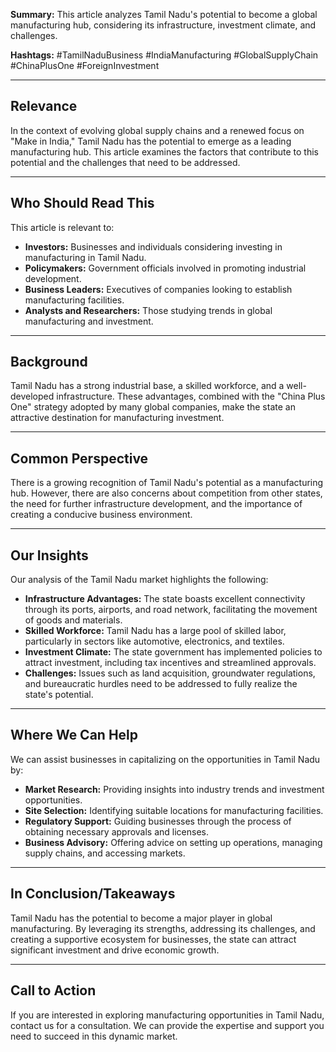 **Summary:** This article analyzes Tamil Nadu's potential to become a global manufacturing hub, considering its infrastructure, investment climate, and challenges.

**Hashtags:** #TamilNaduBusiness #IndiaManufacturing #GlobalSupplyChain #ChinaPlusOne #ForeignInvestment

---

## Relevance

In the context of evolving global supply chains and a renewed focus on "Make in India," Tamil Nadu has the potential to emerge as a leading manufacturing hub. This article examines the factors that contribute to this potential and the challenges that need to be addressed.

---

## Who Should Read This

This article is relevant to:

*   **Investors:** Businesses and individuals considering investing in manufacturing in Tamil Nadu.
*   **Policymakers:** Government officials involved in promoting industrial development.
*   **Business Leaders:** Executives of companies looking to establish manufacturing facilities.
*   **Analysts and Researchers:** Those studying trends in global manufacturing and investment.

---

## Background

Tamil Nadu has a strong industrial base, a skilled workforce, and a well-developed infrastructure. These advantages, combined with the "China Plus One" strategy adopted by many global companies, make the state an attractive destination for manufacturing investment.

---

## Common Perspective

There is a growing recognition of Tamil Nadu's potential as a manufacturing hub. However, there are also concerns about competition from other states, the need for further infrastructure development, and the importance of creating a conducive business environment.

---

## Our Insights

Our analysis of the Tamil Nadu market highlights the following:

*   **Infrastructure Advantages:** The state boasts excellent connectivity through its ports, airports, and road network, facilitating the movement of goods and materials.
*   **Skilled Workforce:** Tamil Nadu has a large pool of skilled labor, particularly in sectors like automotive, electronics, and textiles.
*   **Investment Climate:** The state government has implemented policies to attract investment, including tax incentives and streamlined approvals.
*   **Challenges:**  Issues such as land acquisition, groundwater regulations, and bureaucratic hurdles need to be addressed to fully realize the state's potential.

---

## Where We Can Help

We can assist businesses in capitalizing on the opportunities in Tamil Nadu by:

*   **Market Research:** Providing insights into industry trends and investment opportunities.
*   **Site Selection:** Identifying suitable locations for manufacturing facilities.
*   **Regulatory Support:** Guiding businesses through the process of obtaining necessary approvals and licenses.
*   **Business Advisory:** Offering advice on setting up operations, managing supply chains, and accessing markets.

---

## In Conclusion/Takeaways

Tamil Nadu has the potential to become a major player in global manufacturing. By leveraging its strengths, addressing its challenges, and creating a supportive ecosystem for businesses, the state can attract significant investment and drive economic growth.

---

## Call to Action

If you are interested in exploring manufacturing opportunities in Tamil Nadu, contact us for a consultation. We can provide the expertise and support you need to succeed in this dynamic market.